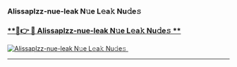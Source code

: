 ### Alissaplzz-nue-leak N𝚞e L𝚎a𝚔 Nu𝚍e𝚜   

### [ **🔗👉 🔴 Alissaplzz-nue-leak N𝚞e L𝚎a𝚔 Nu𝚍e𝚜 **](https://taap.it/xNRuk4)  

[![Alissaplzz-nue-leak N𝚞e L𝚎a𝚔 Nu𝚍e𝚜 ](https://i.imgur.com/0qMVB7G.gif)](https://taap.it/xNRuk4)  

___  

